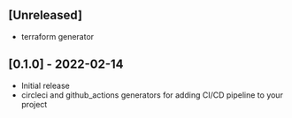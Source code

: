 ## [Unreleased]

- terraform generator

## [0.1.0] - 2022-02-14

- Initial release
- circleci and github_actions generators for adding CI/CD pipeline to your project
